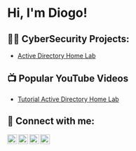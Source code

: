 <h1>Hi, I'm Diogo! </h1>

<h2>👨‍💻 CyberSecurity Projects:</h2>

- [Active Directory Home Lab](https://github.com/Swordchigo/ActiveDirectoryHomeLab)

<h2>📺 Popular YouTube Videos</h2>

- [Tutorial Active Directory Home Lab](https://www.youtube.com)

<h2> 🤳 Connect with me:</h2>

[<img align="left" alt="Swordchigo | YouTube" width="22px" src="https://cdn.jsdelivr.net/npm/simple-icons@v3/icons/youtube.svg" />][youtube]
[<img align="left" alt="Swordchigo | Twitter" width="22px" src="https://cdn.jsdelivr.net/npm/simple-icons@v3/icons/twitter.svg" />][twitter]
[<img align="left" alt="Swordchigo | LinkedIn" width="22px" src="https://cdn.jsdelivr.net/npm/simple-icons@v3/icons/linkedin.svg" />][linkedin]
[<img align="left" alt="Swordchigo | Instagram" width="22px" src="https://cdn.jsdelivr.net/npm/simple-icons@v3/icons/instagram.svg" />][instagram]

[twitter]: https://twitter.com/Diogo97583490
[youtube]: https://www.youtube.com/channel/UCoOArlrIHT-UBvj436q_7XQ
[instagram]: https://www.instagram.com/Swordchigo/
[linkedin]: https://www.linkedin.com/in/diogo-da-silva-6b1773244/
